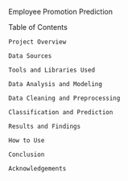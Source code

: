Employee Promotion Prediction


Table of Contents

    Project Overview

    Data Sources

    Tools and Libraries Used

    Data Analysis and Modeling

    Data Cleaning and Preprocessing

    Classification and Prediction
      
    Results and Findings

    How to Use

    Conclusion

    Acknowledgements

